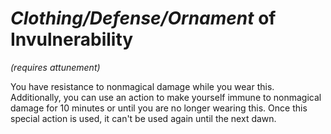 # *Clothing/Defense/Ornament* of Invulnerability
*(requires attunement)*

You have resistance to nonmagical damage while you wear this. Additionally, you can use an action to make yourself immune to nonmagical damage for 10 minutes or until you are no longer wearing this. Once this special action is used, it can't be used again until the next dawn.
